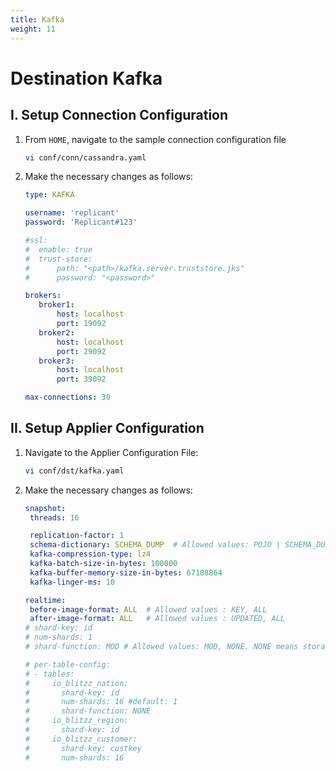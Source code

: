 ```yaml
---
title: Kafka
weight: 11
---
```

# Destination Kafka

## I. Setup Connection Configuration

1. From ```HOME```, navigate to the sample connection configuration file
    ```BASH
    vi conf/conn/cassandra.yaml
    ```
2. Make the necessary changes as follows:
    ```YAML
    type: KAFKA

    username: 'replicant'
    password: 'Replicant#123'

    #ssl:
    #  enable: true
    #  trust-store:
    #      path: "<path>/kafka.server.truststore.jks"
    #      password: "<password>"

    brokers:
       broker1:
           host: localhost
           port: 19092  
       broker2:
           host: localhost
           port: 29092
       broker3:
           host: localhost
           port: 39092

    max-connections: 30
    ```

## II. Setup Applier Configuration    

1. Navigate to the Applier Configuration File:
   ```BASH
   vi conf/dst/kafka.yaml
   ```
2. Make the necessary changes as follows:
    ```YAML
    snapshot:
     threads: 16

     replication-factor: 1
     schema-dictionary: SCHEMA_DUMP  # Allowed values: POJO | SCHEMA_DUMP| NONE
     kafka-compression-type: lz4
     kafka-batch-size-in-bytes: 100000
     kafka-buffer-memory-size-in-bytes: 67108864
     kafka-linger-ms: 10

    realtime:
     before-image-format: ALL  # Allowed values : KEY, ALL
     after-image-format: ALL   # Allowed values : UPDATED, ALL
    # shard-key: id
    # num-shards: 1
    # shard-function: MOD # Allowed values: MOD, NONE. NONE means storage will use its default sharding

    # per-table-config:
    # - tables:
    #     io_blitzz_nation:
    #       shard-key: id
    #       num-shards: 16 #default: 1
    #       shard-function: NONE
    #     io_blitzz_region:
    #       shard-key: id
    #     io_blitzz_customer:
    #       shard-key: custkey
    #       num-shards: 16
    ```
